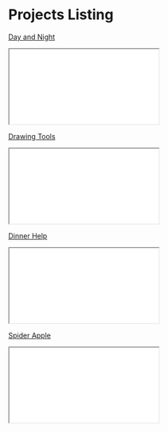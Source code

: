 # Projects Listing

[Day and Night](./Forest/)

<iframe src="./Forest"></iframe>


[Drawing Tools](./DrawingTools/)

<iframe src="./DrawingTools"></iframe>


[Dinner Help](./DinnerHelp/)

<iframe src="./DinnerHelp"></iframe>


[Spider Apple](./Lab7/)

<iframe src="./Spider"></iframe>
